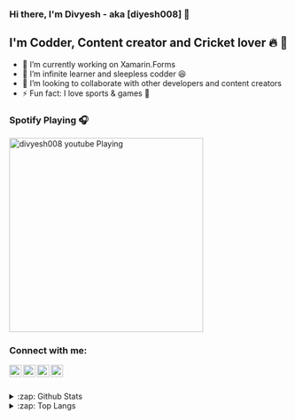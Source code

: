 ### Hi there, I'm Divyesh - aka [diyesh008] 👋 

## I'm Codder, Content creator and Cricket lover :fire: :rocket:
- 🔭  I’m currently working on Xamarin.Forms
- 🌱  I’m infinite learner and sleepless codder :laughing: 
- 👯  I’m looking to collaborate with other developers and content creators 
- ⚡  Fun fact: I love sports & games :star2:

### Spotify Playing 🎧
[<img src="https://now-playing-codestackr.vercel.app/api/spotify-playing" alt="divyesh008 youtube Playing" width="350" />](https://open.spotify.com/user/kefsf6glmv2jh60syrzau56lb)

### Connect with me:

[<img align="left" alt="divyesh008 | YouTube" width="22px" src="https://cdn.jsdelivr.net/npm/simple-icons@v3/icons/youtube.svg" />][youtube]
[<img align="left" alt="divyesh008 | Twitter" width="22px" src="https://cdn.jsdelivr.net/npm/simple-icons@v3/icons/twitter.svg" />][twitter]
[<img align="left" alt="divyesh008 | LinkedIn" width="22px" src="https://cdn.jsdelivr.net/npm/simple-icons@v3/icons/linkedin.svg" />][linkedin]
[<img align="left" alt="divyesh008 | StackOverflow " width="22px" src="https://cdn.jsdelivr.net/npm/simple-icons@v3/icons/stackoverflow.svg" />][stackoverflow]

<br /><br />



<details>
  <summary>:zap: Github Stats</summary>

  ![Divyesh's github stats](https://github-readme-stats.vercel.app/api?username=divyesh008&show_icons=true&theme=merko)

 <!-- <img align="left" alt="divyesh008's Github Stats" src="https://github-readme-stats.codestackr.vercel.app/api?username=divyesh008&show_icons=true&hide_border=true" />-->

</details>

<details>
  <summary>:zap: Top Langs</summary>

  [![Top Langs](https://github-readme-stats.vercel.app/api/top-langs/?username=divyesh008&layout=compact)](https://github.com/divyesh008/github-readme-stats)

</details>




[website]: https://codeSTACKr.com
[twitter]: https://twitter.com/medivyesh23
[youtube]: https://www.youtube.com/channel/UCvEm37m-JpTxpUo7N8ROJNw
[instagram]: https://instagram.com/codeSTACKr
[linkedin]: https://www.linkedin.com/in/divyesh-bhatt-9247b7119
[stackoverflow]: https://stackoverflow.com/users/4841439/divyesh-08




<!--
**divyesh008/divyesh008** is a ✨ _special_ ✨ repository because its `README.md` (this file) appears on your GitHub profile.

- 📫 How to reach me: ...
Here are some ideas to get you started:


-->
